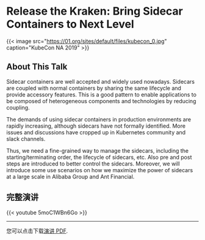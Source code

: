 # Release the Kraken: Bring Sidecar Containers to Next Level


<!--more-->

{{< image src="https://01.org/sites/default/files/kubecon_0.jpg" caption="KubeCon NA 2019" >}}

## About This Talk

Sidecar containers are well accepted and widely used nowadays. Sidecars are coupled with normal containers by sharing the same lifecycle and provide accessory features. This is a good pattern to enable applications to be composed of heterogeneous components and technologies by reducing coupling.

The demands of using sidecar containers in production environments are rapidly increasing, although sidecars have not formally identified. More issues and discussions have cropped up in Kubernetes community and slack channels.

Thus, we need a fine-grained way to manage the sidecars, including the starting/terminating order, the lifecycle of sidecars, etc. Also pre and post steps are introduced to better control the sidecars. Moreover, we will introduce some use scenarios on how we maximize the power of sidecars at a large scale in Alibaba Group and Ant Financial.

## 完整演讲

{{< youtube 5moC1WBn6Go >}}

---

您可以点击下载[演讲 PDF](https://static.sched.com/hosted_files/kccncna19/47/release-the-kraken.pdf).


